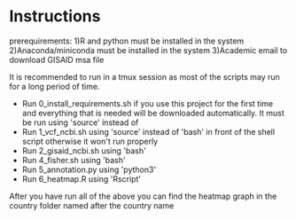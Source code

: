 Instructions
======

prerequirements: 1)R and python must be installed in the system
                 2)Anaconda/miniconda must be installed in the system
                 3)Academic email to download GISAID msa file

It is recommended to run in a tmux session as most of the scripts may run for a long period of time.

* Run 0_install_requirements.sh if you use this project for the first time and everything that is needed will be downloaded automatically. It must be run using 'source' instead of
* Run 1_vcf_ncbi.sh using 'source' instead of 'bash' in front of the shell script otherwise it won't run properly
* Run 2_gisaid_ncbi.sh using 'bash'
* Run 4_fisher.sh using 'bash'
* Run 5_annotation.py using 'python3'
* Run 6_heatmap.R using 'Rscript'

After you have run all of the above you can find the heatmap graph in the country folder named after the country name
